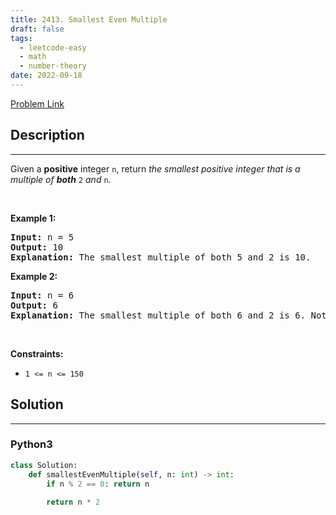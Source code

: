 ```yaml
---
title: 2413. Smallest Even Multiple
draft: false
tags: 
  - leetcode-easy
  - math
  - number-theory
date: 2022-09-18
---
```


[Problem Link](https://leetcode.com/problems/smallest-even-multiple/)

## Description

---
Given a <strong>positive</strong> integer <code>n</code>, return <em>the smallest positive integer that is a multiple of <strong>both</strong> </em><code>2</code><em> and </em><code>n</code>.
<p>&nbsp;</p>
<p><strong class="example">Example 1:</strong></p>

<pre>
<strong>Input:</strong> n = 5
<strong>Output:</strong> 10
<strong>Explanation:</strong> The smallest multiple of both 5 and 2 is 10.
</pre>

<p><strong class="example">Example 2:</strong></p>

<pre>
<strong>Input:</strong> n = 6
<strong>Output:</strong> 6
<strong>Explanation:</strong> The smallest multiple of both 6 and 2 is 6. Note that a number is a multiple of itself.
</pre>

<p>&nbsp;</p>
<p><strong>Constraints:</strong></p>

<ul>
	<li><code>1 &lt;= n &lt;= 150</code></li>
</ul>


## Solution

---
### Python3
``` py title='smallest-even-multiple'
class Solution:
    def smallestEvenMultiple(self, n: int) -> int:
        if n % 2 == 0: return n
        
        return n * 2
```

